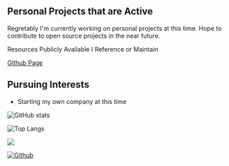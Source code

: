 ## Personal Projects that are Active

Regretably I'm currently working on personal projects at this time. Hope to contribute to open source projects in the near future. 

Resources Publicly Available I Reference or Maintain

[Github Page](https://cyburstud.github.io/Cyburstud/)

## Pursuing Interests

* Starting my own company at this time

![GitHub stats](https://github-readme-stats.vercel.app/api?username=cyburstud&show_icons=true&theme=tokyonight)

![Top Langs](https://github-readme-stats.vercel.app/api/top-langs/?username=cyburstud&theme=tokyonight)

![](https://visitor-badge.laobi.icu/badge?page_id=cyburstud.cyburstud)

[![Github](https://img.shields.io/github/followers/cyburstud?label=Follow&style=social)](https://github.com/cyburstud)
